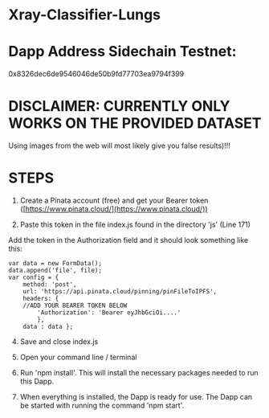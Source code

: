 # Xray-Classifier-Lungs

# Dapp Address Sidechain Testnet: 
0x8326dec6de9546046de50b9fd77703ea9794f399

# DISCLAIMER: CURRENTLY ONLY WORKS ON THE PROVIDED DATASET 
Using images from the web will most likely give you false results)!!!

# STEPS

1.  Create a Pinata account (free) and get your Bearer token ([https://www.pinata.cloud/](https://www.pinata.cloud/))
    
2.  Paste this token in the file index.js found in the directory 'js' (Line 171)

Add the token in the Authorization field and it should look something like this:
  
    var data = new FormData(); 
    data.append('file', file); 
    var config = { 
        method: 'post', 
        url: 'https://api.pinata.cloud/pinning/pinFileToIPFS',
        headers: { 
        //ADD YOUR BEARER TOKEN BELOW 
            'Authorization': 'Bearer eyJhbGciOi....' 
            }, 
        data : data };
    
4.  Save and close index.js
    
5.  Open your command line / terminal
    
6.  Run 'npm install'. This will install the necessary packages needed to run this Dapp.
    
7.  When everything is installed, the Dapp is ready for use. The Dapp can be started with running the command 'npm start'.